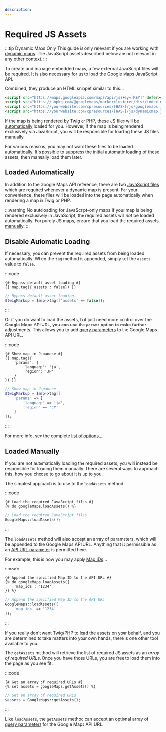 ```yaml
---
description:
---
```


# Required JS Assets

:::tip Dynamic Maps Only
This guide is only relevant if you are working with [dynamic maps](/dynamic-maps/). The JavaScript assets described below are not relevant in any other context.
:::

To create and manage embedded maps, a few external JavaScript files will be required. It is also necessary for us to load the Google Maps JavaScript API.

Combined, they produce an HTML snippet similar to this...

```html
<script src="https://maps.googleapis.com/maps/api/js?key=[KEY]" defer></script>
<script src="https://unpkg.com/@googlemaps/markerclusterer/dist/index.min.js" defer></script>
<script src="https://yourwebsite.com/cpresources/[HASH]/js/googlemaps.js"></script>
<script src="https://yourwebsite.com/cpresources/[HASH]/js/dynamicmap.js"></script>
```

If the map is being rendered by Twig or PHP, these JS files will be [automatically](#loaded-automatically) loaded for you. However, if the map is being rendered exclusively via JavaScript, you will be responsible for loading these JS files [manually](#loaded-manually).

For various reasons, you may not want these files to be loaded automatically. It's possible to [suppress](#disable-automatic-loading) the initial automatic loading of these assets, then manually load them later.

## Loaded Automatically

In addition to the Google Maps API reference, there are two [JavaScript files](/javascript/) which are required whenever a dynamic map is present. For your convenience, these files will be loaded into the page automatically when rendering a map in Twig or PHP.

:::warning No autoloading for JavaScript-only maps
If your map is being rendered exclusively in JavaScript, the required assets will _not_ be loaded automatically. For purely JS maps, ensure that you load the required assets [manually](#loaded-manually).
:::

## Disable Automatic Loading

If necessary, you can prevent the required assets from being loaded automatically.  When the `tag` method is appended, simply set the `assets` value to `false`.

:::code
```twig
{# Bypass default asset loading #}
{{ map.tag({'assets': false}) }}
```
```php
// Bypass default asset loading
$twigMarkup = $map->tag(['assets' => false]);
```
:::

Or if you do want to load the assets, but just need more control over the Google Maps API URL, you can use the `params` option to make further adjustments. This allows you to add [query parameters](https://developers.google.com/maps/documentation/javascript/url-params) to the Google Maps API URL.

:::code
```twig
{# Show map in Japanese #}
{{ map.tag({
    'params': {
        'language': 'ja',
        'region': 'JP'
    }
}) }}
```
```php
// Show map in Japanese
$twigMarkup = $map->tag([
    'params' => [
        'language' => 'ja',
        'region' => 'JP'
    ]
]);
```
:::



For more info, see the complete [list of options...](/dynamic-maps/twig-php-methods/#tag-options)

## Loaded Manually

If you are not automatically loading the required assets, you will instead be responsible for loading them manually. There are several ways to approach this, how you choose to go about it is up to you.

The simplest approach is to use to the `loadAssets` method.

:::code
```twig
{# Load the required JavaScript files #}
{% do googleMaps.loadAssets() %}
```
```php
// Load the required JavaScript files
GoogleMaps::loadAssets();
```
:::

The `loadAssets` method will also accept an array of parameters, which will be appended to the Google Maps API URL. Anything that is permissible as an [API URL parameter](https://developers.google.com/maps/documentation/javascript/url-params) is permitted here.

For example, this is how you may apply [Map IDs](https://developers.google.com/maps/documentation/javascript/styling#using_map_ids_in_your_application_code)...

:::code
```twig
{# Append the specified Map ID to the API URL #}
{% do googleMaps.loadAssets({
    'map_ids': '1234'
}) %}
```
```php
// Append the specified Map ID to the API URL
GoogleMaps::loadAssets([
    'map_ids' => '1234'
]);
```
:::

If you really don't want Twig/PHP to load the assets on your behalf, and you are determined to take matters into your own hands, there is one other tool available to you.

The `getAssets` method will retrieve the list of required JS assets as an _array of required URLs_. Once you have those URLs, you are free to load them into the page as you see fit.

:::code
```twig
{# Get an array of required URLs #}
{% set assets = googleMaps.getAssets() %}
```
```php
// Get an array of required URLs
$assets = GoogleMaps::getAssets();
```
:::

Like `loadAssets`, the `getAssets` method can accept an optional array of [query parameters](https://developers.google.com/maps/documentation/javascript/url-params) for the Google Maps API URL.
